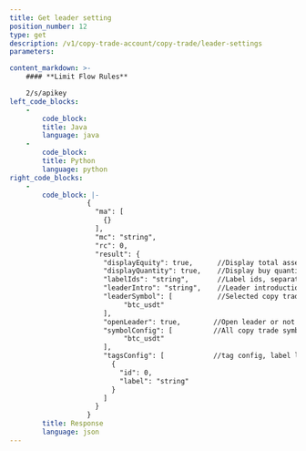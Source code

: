 ```yaml
---
title: Get leader setting
position_number: 12
type: get
description: /v1/copy-trade-account/copy-trade/leader-settings
parameters:

content_markdown: >-
    #### **Limit Flow Rules**

    2/s/apikey
left_code_blocks:
    -
        code_block:
        title: Java
        language: java
    -
        code_block:
        title: Python
        language: python
right_code_blocks:
    -
        code_block: |-
                   {
                     "ma": [
                       {}
                     ],
                     "mc": "string",
                     "rc": 0,
                     "result": {
                       "displayEquity": true,      //Display total assets or not
                       "displayQuantity": true,    //Display buy quantity or not
                       "labelIds": "string",       //Label ids, separated by commas
                       "leaderIntro": "string",    //Leader introduction
                       "leaderSymbol": [           //Selected copy trade symbols
                            "btc_usdt"
                       ],
                       "openLeader": true,        //Open leader or not
                       "symbolConfig": [          //All copy trade symbols
                            "btc_usdt"
                       ],
                       "tagsConfig": [            //tag config, label list
                         {
                           "id": 0,
                           "label": "string"
                         }
                       ]
                     }
                   }
        title: Response
        language: json
---
```

